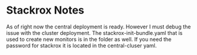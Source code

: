 # Stackrox Notes

As of right now the central deployment is ready. However I must debug the issue with the
cluster deployment. The stackrox-init-bundle.yaml that is used to create new monitors is
in the folder as well. If you need the password for stackrox it is located in the central-cluser yaml.
